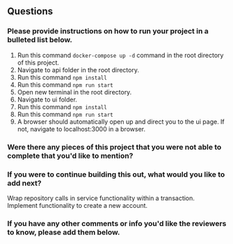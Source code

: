 ## Questions

### Please provide instructions on how to run your project in a bulleted list below.

1. Run this command `docker-compose up -d` command in the root directory of this project.
2. Navigate to api folder in the root directory.
3. Run this command `npm install`
4. Run this command `npm run start`
5. Open new terminal in the root directory.
6. Navigate to ui folder.
7. Run this command `npm install`
8. Run this command `npm run start`
9. A browser should automatically open up and direct you to the ui page. If not, navigate to localhost:3000 in a browser.

### Were there any pieces of this project that you were not able to complete that you'd like to mention?

### If you were to continue building this out, what would you like to add next?

Wrap repository calls in service functionality within a transaction.
Implement functionality to create a new account.

### If you have any other comments or info you'd like the reviewers to know, please add them below.
